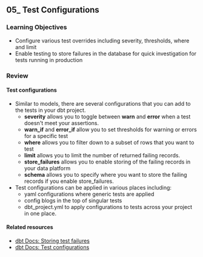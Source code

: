 ## 05_ Test Configurations

### Learning Objectives
- Configure various test overrides including severity, thresholds, where and limit
- Enable testing to store failures in the database for quick investigation for tests running in production

### Review

#### Test configurations
- Similar to models, there are several configurations that you can add to the tests in your dbt project.
  - **severity** allows you to toggle between **warn** and **error** when a test doesn't meet your assertions.
  - **warn_if** and **error_if** allow you to set thresholds for warning or errors for a specific test
  - **where** allows you to filter down to a subset of rows that you want to test
  - **limit** allows you to limit the number of returned failing records.
  - **store_failures** allows you to enable storing of the failing records in your data platform
  - **schema** allows you to specify where you want to store the failing records if you enable store_failures.
- Test configurations can be applied in various places including:
  - yaml configurations where generic tests are applied
  - config blogs in the top of singular tests
  - dbt_project.yml to apply configurations to tests across your project in one place.

#### Related resources
- [dbt Docs: Storing test failures](https://docs.getdbt.com/blog/enforcing-rules-pre-commit-dbt)
- [dbt Docs: Test configurations](https://docs.getdbt.com/reference/data-test-configs)